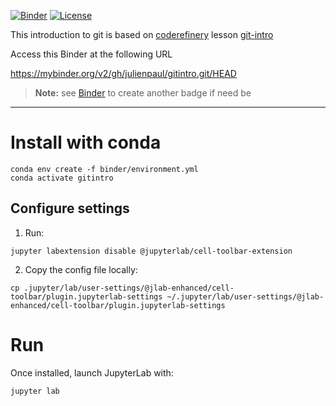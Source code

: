 
[![Binder](https://mybinder.org/badge_logo.svg)](https://mybinder.org/v2/gh/julienpaul/gitintro.git/HEAD)
[![License](https://img.shields.io/github/license/julienpaul/gitintro)](https://img.shields.io/github/license/julienpaul/gitintro)

This introduction to git is based on [coderefinery](https://coderefinery.org/) lesson [git-intro](https://coderefinery.github.io/git-intro/)

Access this Binder at the following URL

https://mybinder.org/v2/gh/julienpaul/gitintro.git/HEAD

> **Note:** see [Binder](https://mybinder.org/) to create another badge if need be

---
# Install with conda

```
conda env create -f binder/environment.yml
conda activate gitintro
```
## Configure settings
1. Run:
```
jupyter labextension disable @jupyterlab/cell-toolbar-extension
```
2. Copy the config file locally:
```
cp .jupyter/lab/user-settings/@jlab-enhanced/cell-toolbar/plugin.jupyterlab-settings ~/.jupyter/lab/user-settings/@jlab-enhanced/cell-toolbar/plugin.jupyterlab-settings
```
# Run

Once installed, launch JupyterLab with:
```
jupyter lab
```

